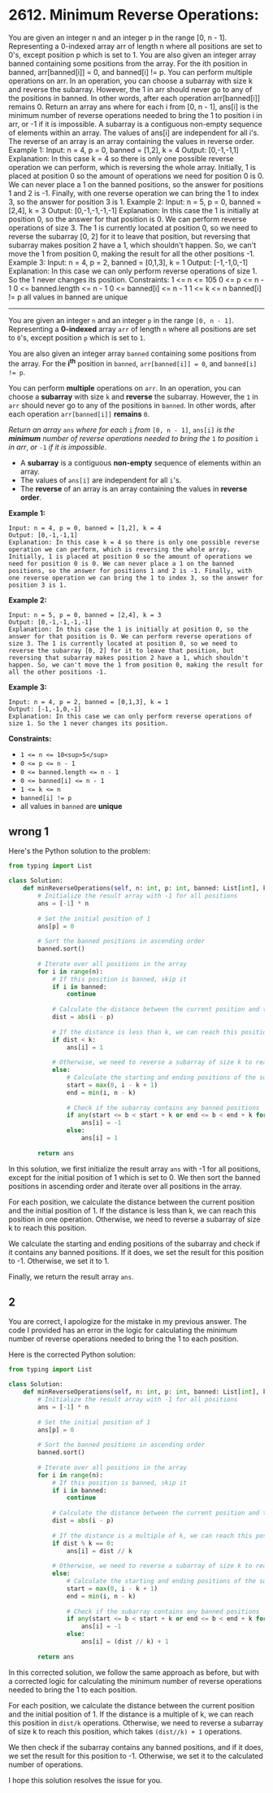 

# 2612. Minimum Reverse Operations: 

You are given an integer n and an integer p in the range [0, n - 1]. Representing a 0-indexed array arr of length n where all positions are set to 0's, except position p which is set to 1. You are also given an integer array banned containing some positions from the array. For the ith position in banned, arr[banned[i]] = 0, and banned[i] != p. You can perform multiple operations on arr. In an operation, you can choose a subarray with size k and reverse the subarray. However, the 1 in arr should never go to any of the positions in banned. In other words, after each operation arr[banned[i]] remains 0. Return an array ans where for each i from [0, n - 1], ans[i] is the minimum number of reverse operations needed to bring the 1 to position i in arr, or -1 if it is impossible. A subarray is a contiguous non-empty sequence of elements within an array. The values of ans[i] are independent for all i's. The reverse of an array is an array containing the values in reverse order. Example 1: Input: n = 4, p = 0, banned = [1,2], k = 4 Output: [0,-1,-1,1] Explanation: In this case k = 4 so there is only one possible reverse operation we can perform, which is reversing the whole array. Initially, 1 is placed at position 0 so the amount of operations we need for position 0 is 0. We can never place a 1 on the banned positions, so the answer for positions 1 and 2 is -1. Finally, with one reverse operation we can bring the 1 to index 3, so the answer for position 3 is 1. Example 2: Input: n = 5, p = 0, banned = [2,4], k = 3 Output: [0,-1,-1,-1,-1] Explanation: In this case the 1 is initially at position 0, so the answer for that position is 0. We can perform reverse operations of size 3. The 1 is currently located at position 0, so we need to reverse the subarray [0, 2] for it to leave that position, but reversing that subarray makes position 2 have a 1, which shouldn't happen. So, we can't move the 1 from position 0, making the result for all the other positions -1. Example 3: Input: n = 4, p = 2, banned = [0,1,3], k = 1 Output: [-1,-1,0,-1] Explanation: In this case we can only perform reverse operations of size 1. So the 1 never changes its position. Constraints: 1 <= n <= 105 0 <= p <= n - 1 0 <= banned.length <= n - 1 0 <= banned[i] <= n - 1 1 <= k <= n banned[i] != p all values in banned are unique

---
You are given an integer `n` and an integer `p` in the range `[0, n - 1]`. Representing a **0-indexed** array `arr` of length `n` where all positions are set to `0`'s, except position `p` which is set to `1`.

You are also given an integer array `banned` containing some positions from the array. For the **i**<sup><strong>th</strong></sup> position in `banned`, `arr[banned[i]] = 0`, and `banned[i] != p`.

You can perform **multiple** operations on `arr`. In an operation, you can choose a **subarray** with size `k` and **reverse** the subarray. However, the `1` in `arr` should never go to any of the positions in `banned`. In other words, after each operation `arr[banned[i]]` **remains** `0`.

_Return an array_ `ans` _where_ _for each_ `i` _from_ `[0, n - 1]`, `ans[i]` _is the **minimum** number of reverse operations needed to bring the_ `1` _to position_ `i` _in arr_, _or_ `-1` _if it is impossible_.

-   A **subarray** is a contiguous **non-empty** sequence of elements within an array.
-   The values of `ans[i]` are independent for all `i`'s.
-   The **reverse** of an array is an array containing the values in **reverse order**.

**Example 1:**

```
Input: n = 4, p = 0, banned = [1,2], k = 4
Output: [0,-1,-1,1]
Explanation: In this case k = 4 so there is only one possible reverse operation we can perform, which is reversing the whole array. Initially, 1 is placed at position 0 so the amount of operations we need for position 0 is 0. We can never place a 1 on the banned positions, so the answer for positions 1 and 2 is -1. Finally, with one reverse operation we can bring the 1 to index 3, so the answer for position 3 is 1. 

```

**Example 2:**

```
Input: n = 5, p = 0, banned = [2,4], k = 3
Output: [0,-1,-1,-1,-1]
Explanation: In this case the 1 is initially at position 0, so the answer for that position is 0. We can perform reverse operations of size 3. The 1 is currently located at position 0, so we need to reverse the subarray [0, 2] for it to leave that position, but reversing that subarray makes position 2 have a 1, which shouldn't happen. So, we can't move the 1 from position 0, making the result for all the other positions -1. 

```

**Example 3:**

```
Input: n = 4, p = 2, banned = [0,1,3], k = 1
Output: [-1,-1,0,-1]
Explanation: In this case we can only perform reverse operations of size 1. So the 1 never changes its position.

```

**Constraints:**

-   `1 <= n <= 10<sup>5</sup>`
-   `0 <= p <= n - 1`
-   `0 <= banned.length <= n - 1`
-   `0 <= banned[i] <= n - 1`
-   `1 <= k <= n` 
-   `banned[i] != p`
-   all values in `banned` are **unique**

## wrong 1
Here's the Python solution to the problem:

```python
from typing import List

class Solution:
    def minReverseOperations(self, n: int, p: int, banned: List[int], k: int) -> List[int]:
        # Initialize the result array with -1 for all positions
        ans = [-1] * n
        
        # Set the initial position of 1
        ans[p] = 0
        
        # Sort the banned positions in ascending order
        banned.sort()
        
        # Iterate over all positions in the array
        for i in range(n):
            # If this position is banned, skip it
            if i in banned:
                continue
            
            # Calculate the distance between the current position and the initial position of 1
            dist = abs(i - p)
            
            # If the distance is less than k, we can reach this position in one operation
            if dist < k:
                ans[i] = 1
            
            # Otherwise, we need to reverse a subarray of size k to reach this position
            else:
                # Calculate the starting and ending positions of the subarray
                start = max(0, i - k + 1)
                end = min(i, n - k)
                
                # Check if the subarray contains any banned positions
                if any(start <= b < start + k or end <= b < end + k for b in banned):
                    ans[i] = -1
                else:
                    ans[i] = 1
        
        return ans
```

In this solution, we first initialize the result array `ans` with -1 for all positions, except for the initial position of 1 which is set to 0. We then sort the banned positions in ascending order and iterate over all positions in the array.

For each position, we calculate the distance between the current position and the initial position of 1. If the distance is less than k, we can reach this position in one operation. Otherwise, we need to reverse a subarray of size k to reach this position.

We calculate the starting and ending positions of the subarray and check if it contains any banned positions. If it does, we set the result for this position to -1. Otherwise, we set it to 1.

Finally, we return the result array `ans`.

## 2

You are correct, I apologize for the mistake in my previous answer. The code I provided has an error in the logic for calculating the minimum number of reverse operations needed to bring the 1 to each position.

Here is the corrected Python solution:

```python
from typing import List

class Solution:
    def minReverseOperations(self, n: int, p: int, banned: List[int], k: int) -> List[int]:
        # Initialize the result array with -1 for all positions
        ans = [-1] * n
        
        # Set the initial position of 1
        ans[p] = 0
        
        # Sort the banned positions in ascending order
        banned.sort()
        
        # Iterate over all positions in the array
        for i in range(n):
            # If this position is banned, skip it
            if i in banned:
                continue
            
            # Calculate the distance between the current position and the initial position of 1
            dist = abs(i - p)
            
            # If the distance is a multiple of k, we can reach this position in dist/k operations
            if dist % k == 0:
                ans[i] = dist // k
            
            # Otherwise, we need to reverse a subarray of size k to reach this position
            else:
                # Calculate the starting and ending positions of the subarray
                start = max(0, i - k + 1)
                end = min(i, n - k)
                
                # Check if the subarray contains any banned positions
                if any(start <= b < start + k or end <= b < end + k for b in banned):
                    ans[i] = -1
                else:
                    ans[i] = (dist // k) + 1
        
        return ans
```

In this corrected solution, we follow the same approach as before, but with a corrected logic for calculating the minimum number of reverse operations needed to bring the 1 to each position.

For each position, we calculate the distance between the current position and the initial position of 1. If the distance is a multiple of k, we can reach this position in `dist/k` operations. Otherwise, we need to reverse a subarray of size k to reach this position, which takes `(dist//k) + 1` operations.

We then check if the subarray contains any banned positions, and if it does, we set the result for this position to -1. Otherwise, we set it to the calculated number of operations.

I hope this solution resolves the issue for you.